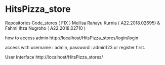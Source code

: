# HitsPizza_store
Repositories Code_stores ( FIX )
Meilisa Rahayu Kurnia ( A22.2018.02695) & Fahmi Ihza Nugroho ( A22.2018.02710 )

how to access admin 
http://localhost/HitsPizza_stores/login/login

access with username : admin, password : admin123
or register first.

User Interface
http://localhost/HitsPizza_stores/
